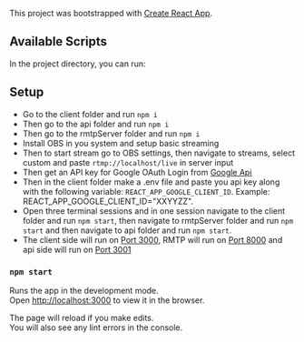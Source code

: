 This project was bootstrapped with [Create React App](https://github.com/facebook/create-react-app).

## Available Scripts

In the project directory, you can run:

## Setup

- Go to the client folder and run `npm i`
- Then go to the api folder and run `npm i`
- Then go to the rmtpServer folder and run `npm i`
- Install OBS in you system and setup basic streaming
- Then to start stream go to OBS settings, then navigate to streams, select custom and paste `rtmp://localhost/live` in server input
- Then get an API key for Google OAuth Login from [Google Api](https://console.developers.google.com/)
- Then in the client folder make a .env file and paste you api key along with the following variable: `REACT_APP_GOOGLE_CLIENT_ID`.
  Example: REACT_APP_GOOGLE_CLIENT_ID="XXYYZZ".
- Open three terminal sessions and in one session navigate to the client folder and run `npm start`, then navigate to rmtpServer folder and run `npm start` and then navigate to api folder and run `npm start`.
- The client side will run on [Port 3000](http://localhost:3000), RMTP will run on [Port 8000](http://localhost:8000) and api side will run on [Port 3001](http://localhost:3001)

### `npm start`

Runs the app in the development mode.<br>
Open [http://localhost:3000](http://localhost:3000) to view it in the browser.

The page will reload if you make edits.<br>
You will also see any lint errors in the console.
